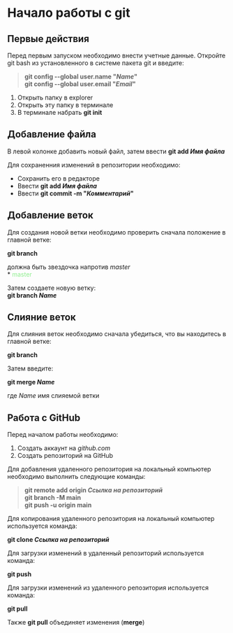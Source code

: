 # Начало работы с git

## Первые действия

Перед первым запуском необходимо внести учетные данные. Откройте git bash из установленного в системе пакета git и введите:

> **git config --global user.name "*Name*"**  
> **git config --global user.email "*Email*"**


1. Открыть папку в explorer
2. Открыть эту папку в терминале
3. В терминале набрать **git init**

## Добавление файла

В левой колонке добавить новый файл, затем ввести **git add *Имя файла***

Для сохраненния изменений в репозитории необходимо:

- Сохранить его в редакторе
- Ввести **git add *Имя файла***
- Ввести **git commit -m "*Комментарий*"**

## Добавление веток

Для создания новой ветки необходимо проверить сначала положение в главной ветке:

**git branch**

должна быть звездочка напротив *master*  
\* <span style="color:lightgreen"> master</span>


Затем создаете новую ветку:  
**git branch _Name_**

## Слияние веток

Для слияния веток необходимо сначала убедиться, что вы находитесь в главной ветке:

**git branch**

Затем введите:

**git merge _Name_**

где _Name_ имя слияемой ветки

## Работа с GitHub

Перед началом работы необходимо:
1. Создать аккаунт на *github.com*
2. Создать репозиторий на GitHub

Для добавления удаленного репозитория на локальный компьютер необходимо выполнить следующие команды:

> **git remote add origin _Ссылка на репозиторий_**  
> **git branch -M main**  
> **git push -u origin main**  

Для копирования удаленного репозитория на локальный компьютер используется команда:

**git clone _Ссылка на репозиторий_** 

Для загрузки изменений в удаленный репозиторий используется команда:

**git push**

Для загрузки изменений из удаленного репозитория используется команда:

**git pull**

Также **git pull** объединяет изменения (**merge**)
